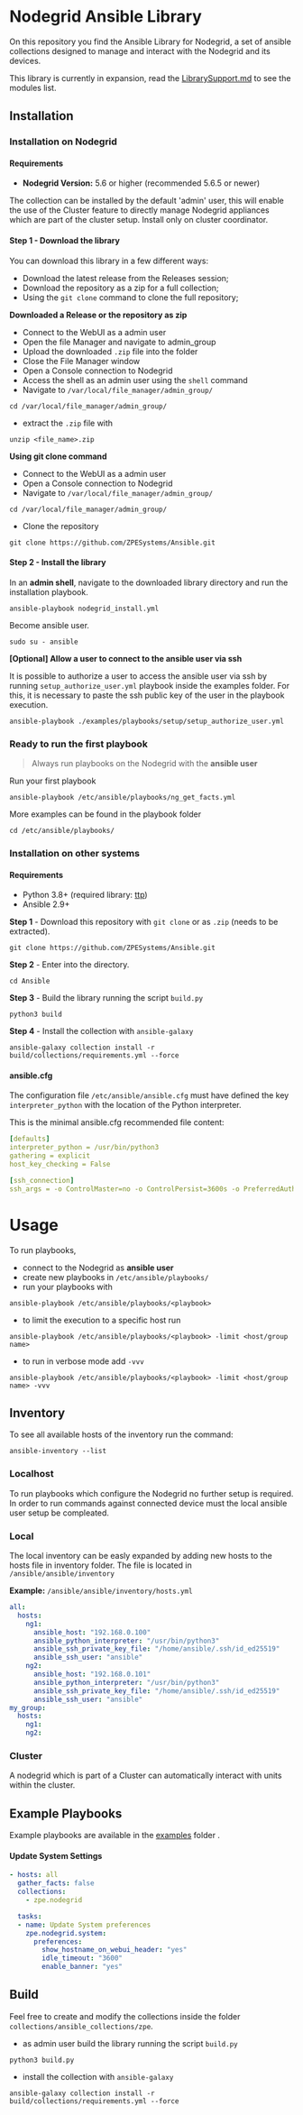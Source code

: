 # Nodegrid Ansible Library

On this repository you find the Ansible Library for Nodegrid, a set of ansible collections designed to manage and interact with the Nodegrid and its devices.

This library is currently in expansion, read the [LibrarySupport.md](LibrarySupport.md) to see the modules list.

## Installation

### Installation on Nodegrid

#### Requirements
- **Nodegrid Version:** 5.6 or higher (recommended 5.6.5 or newer)

The collection can be installed by the default 'admin' user, this will enable the use of the Cluster feature to directly manage Nodegrid appliances which are part of the cluster setup. Install only on cluster coordinator.

#### Step 1 - Download the library
You can download this library in a few different ways:
- Download the latest release from the Releases session;
- Download the repository as a zip for a full collection;
- Using the `git clone` command to clone the full repository;

**Downloaded a Release or the repository as zip**
- Connect to the WebUI as a admin user
- Open the file Manager and navigate to admin_group
- Upload the downloaded `.zip` file into the folder
- Close the File Manager window
- Open a Console connection to Nodegrid
- Access the shell as an admin user using the `shell` command
- Navigate to `/var/local/file_manager/admin_group/` 
```shell script
cd /var/local/file_manager/admin_group/
```
- extract the `.zip` file with
```shell script
unzip <file_name>.zip
```

**Using git clone command**
- Connect to the WebUI as a admin user
- Open a Console connection to Nodegrid
- Navigate to `/var/local/file_manager/admin_group/` 
```shell script
cd /var/local/file_manager/admin_group/
```
- Clone the repository
```shell script
git clone https://github.com/ZPESystems/Ansible.git
```

#### Step 2 - Install the library 

In an **admin shell**, navigate to the downloaded library directory and run the installation playbook.
```shell script
ansible-playbook nodegrid_install.yml
```
Become ansible user.
```shell script
sudo su - ansible
```

**[Optional] Allow a user to connect to the ansible user via ssh**

It is possible to authorize a user to access the ansible user via ssh by running `setup_authorize_user.yml` playbook inside the examples folder. For this, it is necessary to paste the ssh public key of the user in the playbook execution.
```shell script
ansible-playbook ./examples/playbooks/setup/setup_authorize_user.yml
```

### Ready to run the first playbook

> Always run playbooks on the Nodegrid with the **ansible user**

Run your first playbook
```
ansible-playbook /etc/ansible/playbooks/ng_get_facts.yml
```

More examples can be found in the playbook folder
```
cd /etc/ansible/playbooks/
```

### Installation on other systems

#### Requirements
- Python 3.8+ (required library: [ttp](https://pypi.org/project/ttp))
- Ansible 2.9+

**Step 1** - Download this repository with `git clone` or as `.zip` (needs to be extracted). 
```shell
git clone https://github.com/ZPESystems/Ansible.git
```

**Step 2** - Enter into the directory. 
```shell script
cd Ansible
```
**Step 3** - Build the library running the script `build.py`
```shell script
python3 build
```
**Step 4** - Install the collection with `ansible-galaxy`
```shell script
ansible-galaxy collection install -r build/collections/requirements.yml --force
```

#### ansible.cfg

The configuration file `/etc/ansible/ansible.cfg` must have defined the key `interpreter_python` with the location of the Python interpreter.

This is the minimal ansible.cfg recommended file content:

```yaml
[defaults]
interpreter_python = /usr/bin/python3
gathering = explicit
host_key_checking = False

[ssh_connection]
ssh_args = -o ControlMaster=no -o ControlPersist=3600s -o PreferredAuthentications=publickey
```

# Usage
To run playbooks, 
- connect to the Nodegrid as **ansible user**
- create new playbooks in `/etc/ansible/playbooks/`
- run your playbooks with
```
ansible-playbook /etc/ansible/playbooks/<playbook>
```

- to limit the execution to a specific host run
```
ansible-playbook /etc/ansible/playbooks/<playbook> -limit <host/group name>
```

- to run in verbose mode add `-vvv`
```
ansible-playbook /etc/ansible/playbooks/<playbook> -limit <host/group name> -vvv
```

## Inventory

To see all available hosts of the inventory run the command:
```shell script
ansible-inventory --list
```

### Localhost
To run playbooks which configure the Nodegrid no further setup is required. In order to run commands against connected device must the local ansible user setup be compleated.

### Local
The local inventory can be easly expanded by adding new hosts to the hosts file in inventory folder.
The file is located in `/ansible/ansible/inventory`

**Example:** `/ansible/ansible/inventory/hosts.yml`

```yaml
all:
  hosts:
    ng1:
      ansible_host: "192.168.0.100"
      ansible_python_interpreter: "/usr/bin/python3"
      ansible_ssh_private_key_file: "/home/ansible/.ssh/id_ed25519"
      ansible_ssh_user: "ansible"
    ng2:
      ansible_host: "192.168.0.101"
      ansible_python_interpreter: "/usr/bin/python3"
      ansible_ssh_private_key_file: "/home/ansible/.ssh/id_ed25519"
      ansible_ssh_user: "ansible"
my_group:
  hosts:
    ng1:
    ng2:
```

### Cluster
A nodegrid which is part of a Cluster can automatically interact with units within the cluster. 

## Example Playbooks

Example playbooks are available in the [examples](examples/playbooks) folder .

#### Update System Settings
```yaml
- hosts: all
  gather_facts: false
  collections:
    - zpe.nodegrid

  tasks:
  - name: Update System preferences
    zpe.nodegrid.system:
      preferences:
        show_hostname_on_webui_header: "yes"
        idle_timeout: "3600"
        enable_banner: "yes"
```

## Build

Feel free to create and modify the collections inside the folder `collections/ansible_collections/zpe`.
- as admin user build the library running the script `build.py`
```shell script
python3 build.py
```
- install the collection with `ansible-galaxy`
```shell script
ansible-galaxy collection install -r build/collections/requirements.yml --force
```

